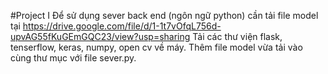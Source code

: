 #Project I
Để sử dụng sever back end (ngôn ngữ python) cần tải file model tại https://drive.google.com/file/d/1-1t7vOfqL756d-upvAG55fKuGEmGQC23/view?usp=sharing
Tải các thư viện flask, tenserflow, keras, numpy, open cv về máy.
Thêm file model vừa tải vào cùng thư mục với file sever.py.
